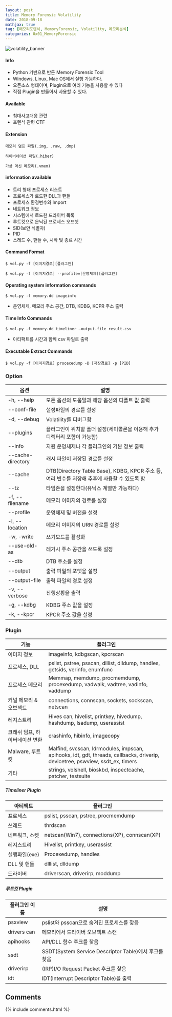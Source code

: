```yaml
---
layout: post
title: Memory Forensic Volatility
date: 2018-09-18
mathjax: true
tag: [메모리포렌식, MemoryForensic, Volatility, 메모리분석]
categories: 0x01_MemoryForensic
---
```




![volatility_banner](https://user-images.githubusercontent.com/32904385/45824595-df9ae780-bcdf-11e8-853a-a8746a526050.png)

#### Info

* Python 기반으로 반든 Memory Forensic Tool
* Windows, Linux, Mac OS에서 실행 가능하다.
* 오픈소스 형태이며, Plugin으로 여러 기능을 사용할 수 있다
* 직접 Plugin을 만들어서 사용할 수 있다.

#### Available

* 침대사고대응 관련
* 포렌식 관련 CTF

#### Extension

`메모리 덤프 파일(.img, .raw, .dmp)`

`하이버네이션 파일(.hiber)`

`가상 머신 메모리(.vmem)`

#### information available

* 트리 형태 프로세스 리스트
* 프로세스가 로드한 DLL과 핸들
* 프로세스 환경변수와 Import
* 네트워크 정보
* 시스템에서 로드한 드라이버 목록
* 루트킷으로 은닉된 프로세스 오프셋
* SID(보안 식별자)
* PID
* 스레드 수, 핸들 수, 시작 및 종료 시간

#### Command Format

```
$ vol.py -f [이미지경로][플러그인]
```

```
$ vol.py -f [이미지경로] --profile=[운영체제][플러그인]
```

#### Operating system information commands

```
$ vol.py -f memory.dd imageinfo
```

- 운영체제, 메모리 주소 공간, DTB, KDBG, KCPR 주소 출력

#### Time Info Commands

```
$ vol.py -f memory.dd timeliner —output-file result.csv
```

* 아티팩트를 시간과 함께 csv 파일로 출력

#### Executable Extract Commands

```
$ vol.py -f [이미지경로] procexedump -D [저장경로] -p [PID]
```



### Option

| 옵션              | 설명                                                         |
| ----------------- | ------------------------------------------------------------ |
| -h, --help        | 모든 옵션의 도움말과 해당 옵션의 디폴트 값 출력              |
| --conf-file       | 설정파일의 경로를 설정                                       |
| -d, --debug       | Volatility를 디버그함                                        |
| --plugins         | 플러그인이 위치할 폴더 설정(세미콜론을 이용해 추가 디렉터리 포함이 가능함) |
| --info            | 지원 운영체제나 각 플러그인의 기본 정보 출력                 |
| --cache-directory | 캐시 파일이 저장된 경로를 설정                               |
| --cache           | DTB(Directory Table Base), KDBG, KPCR 주소 등, 여러 변수를 저장해 추후에 사용할 수 있도록 함 |
| --tz              | 타임존을 설정한다(유닉스 계열만 가능하다)                    |
| -f, --filename    | 메모리 이미지의 경로를 설정                                  |
| --profile         | 운영체제 및 버전을 설정                                      |
| -l, --location    | 메모리 이미지의 URN 경로를 설정                              |
| -w, -write        | 쓰기모드를 활성화                                            |
| --use-old-as      | 레거시 주소 공간을 쓰도록 설정                               |
| --dtb             | DTB 주소를 설정                                              |
| --output          | 출력 파일의 포맷을 설정                                      |
| --output-file     | 출력 파일의 경로 설정                                        |
| -v, --verbose     | 진행상황을 출력                                              |
| -g, --kdbg        | KDBG 주소 값을 설정                                          |
| -k, --kpcr        | KPCR 주소 값을 설정                                          |



### Plugin

| 기능                           | 플러그인                                                     |
| ------------------------------ | ------------------------------------------------------------ |
| 이미지 정보                    | imageinfo, kdbgscan, kpcrscan                                |
| 프로세스, DLL                  | pslist, pstree, psscan, dlllist, dlldump, handles, getsids, verinfo, enumfunc |
| 프로세스 메모리                | Memmap, memdump, procmemdump, procexedump, vadwalk, vadtree, vadinfo, vaddump |
| 커널 메모리 & 오브젝트         | connections, connscan, sockets, sockscan, netscan            |
| 레지스트리                     | Hives can, hivelist, printkey, hivedump, hashdump, lsadump, userassist |
| 크래쉬 덤프, 하이버네이션 변환 | crashinfo, hibinfo, imagecopy                                |
| Malware, 루트킷                | Malfind, svcscan, ldrmodules, impscan, apihooks, idt, gdt, threads, callbacks, driverip, devicetree, pswview, ssdt_ex, timers |
| 기타                           | strings, volshell, bioskbd, inspectcache, patcher, testsuite |

##### Timeliner Plugin

| 아티팩트       | 플러그인                                     |
| -------------- | -------------------------------------------- |
| 프로세스       | pslist, psscan, pstree, procmemdump          |
| 쓰레드         | thrdscan                                     |
| 네트워크, 소켓 | netscan(Win7), connections(XP), connscan(XP) |
| 레지스트리     | Hivelist, printkey, userassist               |
| 실행파일(exe)  | Procexedump, handles                         |
| DLL 및 핸들    | dlllist, dlldump                             |
| 드라이버       | driverscan, driverirp, moddump               |

##### 루트킷 Plugin

| 플러그인 이름 | 설명                                                  |
| ------------- | ----------------------------------------------------- |
| psxview       | pslist와 psscan으로 숨겨진 프로세스를 찾음            |
| drivers can   | 메모리에서 드라이버 오브젝트 스캔                     |
| apihooks      | API/DLL 함수 후크를 찾음                              |
| ssdt          | SSDT(System Service Descriptor Table)에서 후크를 찾음 |
| driverirp     | (IRP)I/O Request Packet 후크를 찾음                   |
| idt           | IDT(Interrupt Descriptor Table)을 출력                |



## Comments

{% include comments.html %}